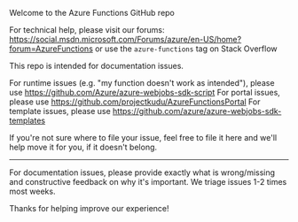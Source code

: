 Welcome to the Azure Functions GitHub repo

For technical help, please visit our forums: https://social.msdn.microsoft.com/Forums/azure/en-US/home?forum=AzureFunctions or use the `azure-functions` tag on Stack Overflow

This repo is intended for documentation issues. 

For runtime issues (e.g. "my function doesn't work as intended"), please use https://github.com/Azure/azure-webjobs-sdk-script
For portal issues, please use https://github.com/projectkudu/AzureFunctionsPortal
For template issues, please use https://github.com/azure/azure-webjobs-sdk-templates

If you're not sure where to file your issue, feel free to file it here and we'll help move it for you, if it doesn't belong.

------------

For documentation issues, please provide exactly what is wrong/missing and constructive feedback on why it's important. We triage issues 1-2 times most weeks.

Thanks for helping improve our experience!